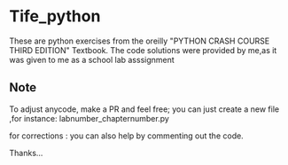 # Tife_python
These are python exercises from the oreilly "PYTHON CRASH COURSE THIRD EDITION" Textbook.
The code solutions were provided by me,as it was given to me as a school lab asssignment

## Note
To adjust anycode, make a PR and feel free; you can just create a new file ,for instance:
labnumber_chapternumber.py


for corrections : you can also help by commenting out the code.

Thanks...




